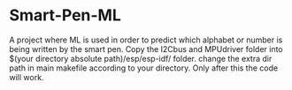 # Smart-Pen-ML
A project where ML is used in order to predict which alphabet or number is being written by the smart pen.
Copy the I2Cbus and MPUdriver folder into $(your directory absolute path)/esp/esp-idf/ folder.
change the extra dir path in main makefile according to your directory.
Only after this the code will work.
